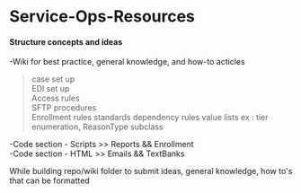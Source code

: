 # Service-Ops-Resources  

#### Structure concepts and ideas  

-Wiki for best practice, general knowledge, and how-to acticles  
> case set up  
> EDI set up  
> Access rules  
> SFTP procedures  
> Enrollment rules standards 
> dependency rules
> value lists ex : tier enumeration, ReasonType subclass   

-Code section - Scripts >> Reports && Enrollment  
-Code section - HTML >> Emails && TextBanks  

While building repo/wiki folder to submit ideas, general knowledge, how to's that can be formatted  
